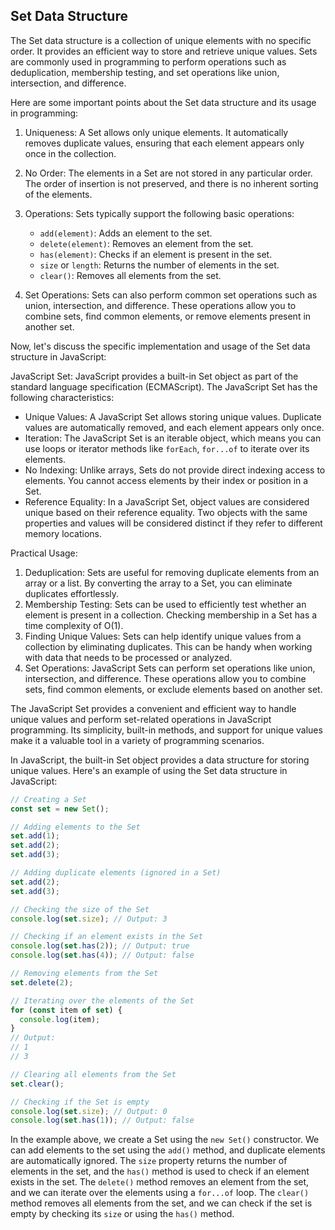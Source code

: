 ## Set Data Structure

The Set data structure is a collection of unique elements with no specific order. It provides an efficient way to store and retrieve unique values. Sets are commonly used in programming to perform operations such as deduplication, membership testing, and set operations like union, intersection, and difference.

Here are some important points about the Set data structure and its usage in programming:

1. Uniqueness: A Set allows only unique elements. It automatically removes duplicate values, ensuring that each element appears only once in the collection.

2. No Order: The elements in a Set are not stored in any particular order. The order of insertion is not preserved, and there is no inherent sorting of the elements.

3. Operations: Sets typically support the following basic operations:

   - `add(element)`: Adds an element to the set.
   - `delete(element)`: Removes an element from the set.
   - `has(element)`: Checks if an element is present in the set.
   - `size` or `length`: Returns the number of elements in the set.
   - `clear()`: Removes all elements from the set.

4. Set Operations: Sets can also perform common set operations such as union, intersection, and difference. These operations allow you to combine sets, find common elements, or remove elements present in another set.

Now, let's discuss the specific implementation and usage of the Set data structure in JavaScript:

JavaScript Set:
JavaScript provides a built-in Set object as part of the standard language specification (ECMAScript). The JavaScript Set has the following characteristics:

- Unique Values: A JavaScript Set allows storing unique values. Duplicate values are automatically removed, and each element appears only once.
- Iteration: The JavaScript Set is an iterable object, which means you can use loops or iterator methods like `forEach`, `for...of` to iterate over its elements.
- No Indexing: Unlike arrays, Sets do not provide direct indexing access to elements. You cannot access elements by their index or position in a Set.
- Reference Equality: In a JavaScript Set, object values are considered unique based on their reference equality. Two objects with the same properties and values will be considered distinct if they refer to different memory locations.

Practical Usage:

1. Deduplication: Sets are useful for removing duplicate elements from an array or a list. By converting the array to a Set, you can eliminate duplicates effortlessly.
2. Membership Testing: Sets can be used to efficiently test whether an element is present in a collection. Checking membership in a Set has a time complexity of O(1).
3. Finding Unique Values: Sets can help identify unique values from a collection by eliminating duplicates. This can be handy when working with data that needs to be processed or analyzed.
4. Set Operations: JavaScript Sets can perform set operations like union, intersection, and difference. These operations allow you to combine sets, find common elements, or exclude elements based on another set.

The JavaScript Set provides a convenient and efficient way to handle unique values and perform set-related operations in JavaScript programming. Its simplicity, built-in methods, and support for unique values make it a valuable tool in a variety of programming scenarios.

In JavaScript, the built-in Set object provides a data structure for storing unique values. Here's an example of using the Set data structure in JavaScript:

```javascript
// Creating a Set
const set = new Set();

// Adding elements to the Set
set.add(1);
set.add(2);
set.add(3);

// Adding duplicate elements (ignored in a Set)
set.add(2);
set.add(3);

// Checking the size of the Set
console.log(set.size); // Output: 3

// Checking if an element exists in the Set
console.log(set.has(2)); // Output: true
console.log(set.has(4)); // Output: false

// Removing elements from the Set
set.delete(2);

// Iterating over the elements of the Set
for (const item of set) {
  console.log(item);
}
// Output:
// 1
// 3

// Clearing all elements from the Set
set.clear();

// Checking if the Set is empty
console.log(set.size); // Output: 0
console.log(set.has(1)); // Output: false
```

In the example above, we create a Set using the `new Set()` constructor. We can add elements to the set using the `add()` method, and duplicate elements are automatically ignored. The `size` property returns the number of elements in the set, and the `has()` method is used to check if an element exists in the set. The `delete()` method removes an element from the set, and we can iterate over the elements using a `for...of` loop. The `clear()` method removes all elements from the set, and we can check if the set is empty by checking its `size` or using the `has()` method.
